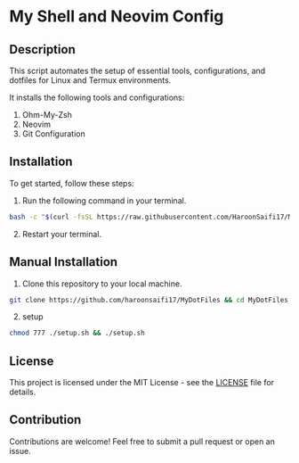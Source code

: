 # My Shell and Neovim Config 

## Description 
This script automates the setup of essential tools, configurations, and dotfiles for Linux and Termux environments.

It installs the following tools and configurations:
1. Ohm-My-Zsh
2. Neovim 
3. Git Configuration


## Installation

To get started, follow these steps:

1. Run the following command in your terminal.

```bash
bash -c "$(curl -fsSL https://raw.githubusercontent.com/HaroonSaifi17/MyDotFiles/main/setup.sh)"
```

2. Restart your terminal.

## Manual Installation

1. Clone this repository to your local machine.

```bash
git clone https://github.com/haroonsaifi17/MyDotFiles && cd MyDotFiles
```

2. setup

```bash
chmod 777 ./setup.sh && ./setup.sh
```
## License 
This project is licensed under the MIT License - see the [LICENSE](LICENSE) file for details.

## Contribution 
Contributions are welcome! Feel free to submit a pull request or open an issue.
